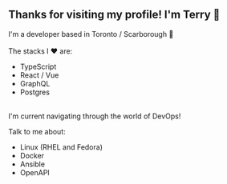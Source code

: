 ## Thanks for visiting my profile! I'm Terry 👋

<!--
**terzhang/terzhang** is a ✨ _special_ ✨ repository because its `README.md` (this file) appears on your GitHub profile.

Here are some ideas to get you started:

- 🔭 I’m currently working on ...
- 🌱 I’m currently learning ...
- 👯 I’m looking to collaborate on ...
- 🤔 I’m looking for help with ...
- 💬 Ask me about ...
- 📫 How to reach me: ...
- 😄 Pronouns: ...
- ⚡ Fun fact: ...
-->
I'm a developer based in Toronto / Scarborough :maple_leaf:
<br/>
<br/>The stacks I :heart: are:
- TypeScript
- React / Vue
- GraphQL
- Postgres

<br/>I'm current navigating through the world of DevOps!

Talk to me about:
<br/>

- Linux (RHEL and Fedora)
- Docker
- Ansible
- OpenAPI
